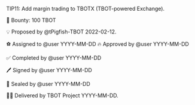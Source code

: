 TIP11: Add margin trading to TBOTX (TBOT-powered Exchange).

🏦 Bounty: 100 TBOT

💡 Proposed by @tPigfish-TBOT 2022-02-12.

⚽ Assigned to @user YYYY-MM-DD
🔥 Approved by @user YYYY-MM-DD

✅ Completed by @user YYYY-MM-DD

🖊️ Signed by @user YYYY-MM-DD

💌 Sealed by @user YYYY-MM-DD

🏴‍☠️ Delivered by TBOT Project YYYY-MM-DD.
